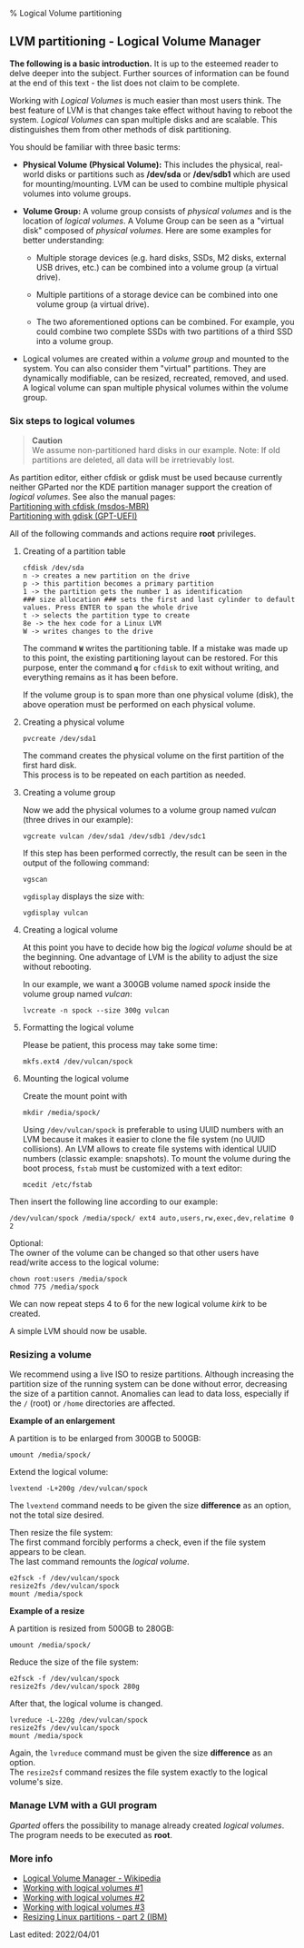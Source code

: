 % Logical Volume partitioning

## LVM partitioning - Logical Volume Manager

**The following is a basic introduction.** It is up to the esteemed reader to delve deeper into the subject. Further sources of information can be found at the end of this text - the list does not claim to be complete.

Working with *Logical Volumes* is much easier than most users think. The best feature of LVM is that changes take effect without having to reboot the system. *Logical Volumes* can span multiple disks and are scalable. This distinguishes them from other methods of disk partitioning.

You should be familiar with three basic terms:

+ **Physical Volume (Physical Volume):** This includes the physical, real-world disks or partitions such as **/dev/sda** or **/dev/sdb1** which are used for mounting/mounting. LVM can be used to combine multiple physical volumes into volume groups.

+ **Volume Group:** A volume group consists of *physical volumes* and is the location of *logical volumes*. A Volume Group can be seen as a "virtual disk" composed of *physical volumes*. Here are some examples for better understanding:

  + Multiple storage devices (e.g. hard disks, SSDs, M2 disks, external USB drives, etc.) can be combined into a volume group (a virtual drive).

  + Multiple partitions of a storage device can be combined into one volume group (a virtual drive).

  + The two aforementioned options can be combined. For example, you could combine two complete SSDs with two partitions of a third SSD into a volume group.

+ Logical volumes are created within a *volume group* and mounted to the system. You can also consider them "virtual" partitions. They are dynamically modifiable, can be resized, recreated, removed, and used. A logical volume can span multiple physical volumes within the volume group.

### Six steps to logical volumes

> **Caution**  
> We assume non-partitioned hard disks in our example. Note: If old partitions are deleted, all data will be irretrievably lost.

As partition editor, either cfdisk or gdisk must be used because currently neither GParted nor the KDE partition manager support the creation of *logical volumes*. See also the manual pages:  
[Partitioning with cfdisk (msdos-MBR)](0314-part-cfdisk_en.md#partitioning-with-fdisk)  
[Partitioning with gdisk (GPT-UEFI)](0313-part-gdisk_en.md#partitioning-with-gdisk)

All of the following commands and actions require **root** privileges.

1. Creating of a partition table

   ~~~
   cfdisk /dev/sda
   n -> creates a new partition on the drive
   p -> this partition becomes a primary partition
   1 -> the partition gets the number 1 as identification
   ### size allocation ### sets the first and last cylinder to default values. Press ENTER to span the whole drive
   t -> selects the partition type to create
   8e -> the hex code for a Linux LVM
   W -> writes changes to the drive
   ~~~

   The command **`W`** writes the partitioning table. If a mistake was made up to this point, the existing partitioning layout can be restored. For this purpose, enter the command **`q`** for `cfdisk` to exit without writing, and everything remains as it has been before.

   If the volume group is to span more than one physical volume (disk), the above operation must be performed on each physical volume.

2. Creating a physical volume

   ~~~
   pvcreate /dev/sda1
   ~~~

   The command creates the physical volume on the first partition of the first hard disk.  
   This process is to be repeated on each partition as needed.

3. Creating a volume group

   Now we add the physical volumes to a volume group named *vulcan* (three drives in our example):

   ~~~
   vgcreate vulcan /dev/sda1 /dev/sdb1 /dev/sdc1
   ~~~

   If this step has been performed correctly, the result can be seen in the output of the following command:

   ~~~
   vgscan
   ~~~

   `vgdisplay` displays the size with:

   ~~~
   vgdisplay vulcan
   ~~~

4. Creating a logical volume

   At this point you have to decide how big the *logical volume* should be at the beginning. One advantage of LVM is the ability to adjust the size without rebooting.

   In our example, we want a 300GB volume named *spock* inside the volume group named *vulcan*:

   ~~~
   lvcreate -n spock --size 300g vulcan
   ~~~

5. Formatting the logical volume

   Please be patient, this process may take some time:

   ~~~
   mkfs.ext4 /dev/vulcan/spock
   ~~~

6. Mounting the logical volume

   Create the mount point with

   ~~~
   mkdir /media/spock/
   ~~~

   
   Using `/dev/vulcan/spock` is preferable to using UUID numbers with an LVM because it makes it easier to clone the file system (no UUID collisions). An LVM allows to create file systems with identical UUID numbers (classic example: snapshots).
   To mount the volume during the boot process, `fstab` must be customized with a text editor:  

   ~~~
   mcedit /etc/fstab
   ~~~

  Then insert the following line according to our example:

   ~~~
   /dev/vulcan/spock /media/spock/ ext4 auto,users,rw,exec,dev,relatime 0 2
   ~~~

   Optional:  
   The owner of the volume can be changed so that other users have read/write access to the logical volume:

   ~~~
   chown root:users /media/spock
   chmod 775 /media/spock
   ~~~

We can now repeat steps 4 to 6 for the new logical volume *kirk* to be created.

A simple LVM should now be usable.

### Resizing a volume

We recommend using a live ISO to resize partitions. Although increasing the partition size of the running system can be done without error, decreasing the size of a partition cannot. Anomalies can lead to data loss, especially if the `/` (root) or `/home` directories are affected.

**Example of an enlargement**

A partition is to be enlarged from 300GB to 500GB:

~~~
umount /media/spock/
~~~

Extend the logical volume:

~~~
lvextend -L+200g /dev/vulcan/spock
~~~

The `lvextend` command needs to be given the size **difference** as an option, not the total size desired.

Then resize the file system:  
The first command forcibly performs a check, even if the file system appears to be clean.  
The last command remounts the *logical volume*.

~~~
e2fsck -f /dev/vulcan/spock
resize2fs /dev/vulcan/spock
mount /media/spock
~~~

**Example of a resize**

A partition is resized from 500GB to 280GB:

~~~
umount /media/spock/
~~~

Reduce the size of the file system:

~~~
e2fsck -f /dev/vulcan/spock
resize2fs /dev/vulcan/spock 280g
~~~

After that, the logical volume is changed.

~~~
lvreduce -L-220g /dev/vulcan/spock
resize2fs /dev/vulcan/spock
mount /media/spock
~~~

Again, the `lvreduce` command must be given the size **difference** as an option.  
The `resize2sf` command resizes the file system exactly to the logical volume's size.

### Manage LVM with a GUI program

*Gparted* offers the possibility to manage already created *logical volumes*. The program needs to be executed as **root**.

### More info

+ [Logical Volume Manager - Wikipedia](https://wikipedia.org/wiki/Logical_Volume_Manager)  
+ [Working with logical volumes #1](https://thelinuxexperiment.com/working-with-logical-volumes-part-1/)  
+ [Working with logical volumes #2](https://thelinuxexperiment.com/working-with-logical-volumes-part-2/)  
+ [Working with logical volumes #3](https://thelinuxexperiment.com/working-with-logical-volumes-part-3/)  
+ [Resizing Linux partitions - part 2 (IBM)](https://developer.ibm.com/tutorials/l-resizing-partitions-2/)

<div id="rev">Last edited: 2022/04/01</div>
